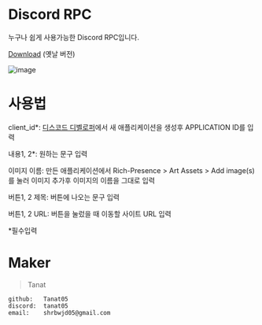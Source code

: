 # Discord RPC

누구나 쉽게 사용가능한 Discord RPC입니다.

[Download](https://drive.google.com/file/d/14oS7MIGk5-VK6rcziUyhM5qCIwiqZt3i/view?usp=sharing) (옛날 버전)

![image](https://github.com/user-attachments/assets/2c0b1b51-e2d6-4382-8fb1-83d976b50c0a)


# 사용법

client_id*: [디스코드 디벨로퍼](https://discord.com/developers/applications)에서 새 애플리케이션을 생성후 APPLICATION ID를 입력

내용1, 2*: 원하는 문구 입력

이미지 이름: 만든 애플리케이션에서 Rich-Presence > Art Assets > Add image(s)를 눌러 이미지 추가후 이미지의 이름을 그대로 입력

버튼1, 2 제목: 버튼에 나오는 문구 입력

버튼1, 2 URL: 버튼을 눌렀을 때 이동할 사이트 URL 입력

*필수입력

# Maker


>Tanat
```
github:   Tanat05
discord:  tanat05
email:    shrbwjd05@gmail.com
```
